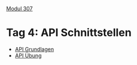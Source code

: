 
 [Modul 307](/ilv.307)
 
# Tag 4: API Schnittstellen

- [API Grundlagen](/ilv.307/04-modul-307/01-api-grundlagen)
- [API Übung](/ilv.307/04-modul-307/02-uebung)

<!--stackedit_data:
eyJoaXN0b3J5IjpbNjExNzg0ODcsMzY1NjU2NDczXX0=
-->